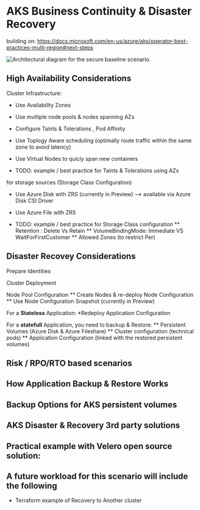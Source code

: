 # AKS Business Continuity & Disaster Recovery


building on: https://docs.microsoft.com/en-us/azure/aks/operator-best-practices-multi-region#next-steps

![Architectural diagram for the secure baseline scenario.](./media/AKS-private-cluster-scenario.jpg)

## High Availability Considerations
Cluster Infrastructure:
* Use Availability Zones
* Use multiple node pools & nodes spanning AZs
* Configure Taints & Tolerations , Pod Affinity
* Use Toplogy Aware scheduling (optimally route traffic within the same zone to avoid latency)
* Use Virtual Nodes to quicly span new containers

* TODO: example / best practice for Taints & Tolerations using AZs

for storage sources (Storage Class Configuration)
* Use Azure Disk with ZRS (currently in Preview) --> available via Azure Disk CSI Driver
* Use Azure File with ZRS


* TODO: example / best practice for Storage Class configuration 
** Retention : Delete Vs Retain 
** VolumeBindingMode: Immediate VS WaitForFirstCustomer 
** Allowed Zones (to restrict Per)


## Disaster Recovey Considerations

Prepare Identities

Cluster Deployment

Node Pool Configuration
** Create Nodes & re-deploy Node Configuration
** Use Node Configuration Snapshot (currently in Preview)

For a **Stateless** Application: 
*Redeploy Application Configuration 

For a **statefull** Application, you need to backup & Restore:
** Persistent Volumes (Azure Disk & Azure Fileshare)
** Cluster configuration (technical pods)
** Application Configuration (linked with the restored persistent volumes)

## Risk / RPO/RTO based scenarios

## How Application Backup & Restore Works

## Backup Options for AKS persistent volumes

## AKS Disaster & Recovery 3rd party solutions 

## Practical example with Velero open source solution:


## A future workload for this scenario will include the following 
* Terraform example of Recovery to Another cluster

